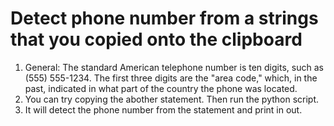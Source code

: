 # Detect phone number from a strings that you copied onto the clipboard

1. General: The standard American telephone number is ten digits, such as (555) 555-1234. The first three digits are the "area code," which, in the past, indicated in what part of the country the phone was located.
2. You can try copying the abother statement. Then run the python script.
3. It will detect the phone number from the statement and print in out.
